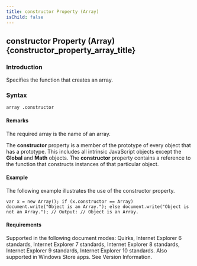 ```yaml
---
title: constructor Property (Array)
isChild: false
---
```


## constructor Property (Array) {constructor_property_array_title}

### Introduction 

 Specifies the function that creates an array.

### Syntax 

```
array .constructor
```

#### Remarks 

<div id="languageReferenceRemarksSection" class="section" name="collapseableSection" style="">
  <p xmlns:util="util">
    The required <span class="parameter" sdata="paramReference">array</span> is the name of an array.
  </p>
  <p xmlns:util="util">
    The <b>constructor</b> property is a member of the prototype of every object that has a prototype. This includes all intrinsic JavaScript objects except the <b>Global</b> and <b>Math</b> objects.
    The <b>constructor</b> property contains a reference to the function that constructs instances of that particular object.
  </p>
</div>

#### Example 

<p xmlns:util="util">
  The following example illustrates the use of the constructor property.
</p>

```
var x = new Array(); if (x.constructor == Array) document.write("Object is an Array."); else document.write("Object is not an Array."); // Output: // Object is an Array.
```

#### Requirements 

<div id="requirementsTitleSection" class="section" name="collapseableSection" style="">
  <p xmlns:util="util"></p>
  <p>
    Supported in the following document modes: Quirks, Internet Explorer 6 standards, Internet Explorer 7 standards, Internet Explorer 8 standards, Internet Explorer 9 standards, Internet Explorer 10
    standards. Also supported in Windows Store apps. See Version Information.
  </p>
</div>

